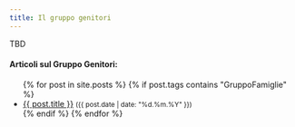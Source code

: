 ```yaml
---
title: Il gruppo genitori
---
```


TBD




<div class="notice--info">
<h4>Articoli sul Gruppo Genitori:</h4>
<ul>
{% for post in site.posts %}
  {% if post.tags contains "GruppoFamiglie" %}
  <li>
    <a href="{{ post.url }}">{{ post.title }}</a>
    <small>({{ post.date | date: "%d.%m.%Y"  }})</small>
  </li>
  {% endif %}
{% endfor %}
</ul>
</div>
